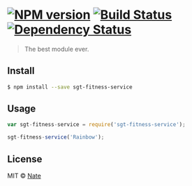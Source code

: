 #  [![NPM version][npm-image]][npm-url] [![Build Status][travis-image]][travis-url] [![Dependency Status][daviddm-url]][daviddm-image]

> The best module ever.


## Install

```sh
$ npm install --save sgt-fitness-service
```


## Usage

```js
var sgt-fitness-service = require('sgt-fitness-service');

sgt-fitness-service('Rainbow');
```


## License

MIT © [Nate]()


[npm-url]: https://npmjs.org/package/sgt-fitness-service
[npm-image]: https://badge.fury.io/js/sgt-fitness-service.svg
[travis-url]: https://travis-ci.org/nsargeant/sgt-fitness-service
[travis-image]: https://travis-ci.org/nsargeant/sgt-fitness-service.svg?branch=master
[daviddm-url]: https://david-dm.org/nsargeant/sgt-fitness-service.svg?theme=shields.io
[daviddm-image]: https://david-dm.org/nsargeant/sgt-fitness-service

